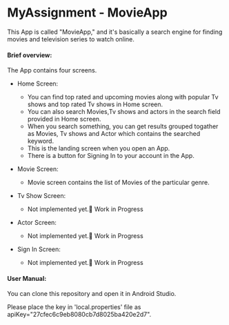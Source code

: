 # MyAssignment - MovieApp

This App is called "MovieApp," and it's basically a search engine for finding movies and television series to watch online. 

#### Brief overview:

The App contains four screens.

* Home Screen:
   * You can find top rated and upcoming movies along with popular Tv shows and top rated Tv shows in Home screen.
   * You can also search Movies,Tv shows and actors in the search field provided in Home screen.
   * When you search something, you can get results grouped togather as Movies, Tv shows and Actor which contains the searched keyword.
   * This is the landing screen when you open an App.
   * There is a button for Signing In to your account in the App.

* Movie Screen:
   * Movie screen contains the list of Movies of the particular genre.

* Tv Show Screen:
   * Not implemented yet.🚧 Work in Progress

* Actor Screen:
   * Not implemented yet.🚧 Work in Progress

* Sign In Screen:
   * Not implemented yet.🚧 Work in Progress


#### User Manual:

You can clone this repository and open it in Android Studio.

Please place the key in 'local.properties' file as apiKey="27cfec6c9eb8080cb7d8025ba420e2d7".


    
